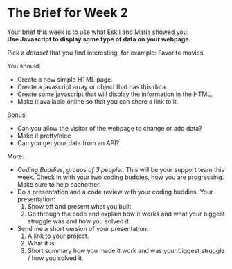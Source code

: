 # The Brief for Week 2

Your brief this week is to use what Eskil and Maria showed you:  
**Use Javascript to display some type of data on your webpage.**

Pick a *dataset* that you find interesting, for example: Favorite movies.

You should:
* Create a new simple HTML page.
* Create a javascript array or object that has this data.
* Create some javascript that will display the information in the HTML.
* Make it available online so that you can share a link to it.

Bonus:
* Can you allow the visitor of the webpage to change or add data?
* Make it pretty/nice
* Can you get your data from an API?

More:
* *Coding Buddies, groups of 3 people.*. This will be your support team this week. Check in with your two coding buddies, how you are progressing. Make sure to help eachother.
* Do a presentation and a code review with your coding buddies. 
Your presentation:
    1. Show off and present what you built
    2. Go through the code and explain how it works and what your biggest struggle was and how you solved it.
* Send me a short version of your presentation:
    1. A link to your project.
    2. What it is.
    3. Short summary how you made it work and was your biggest struggle / how you solved it.
